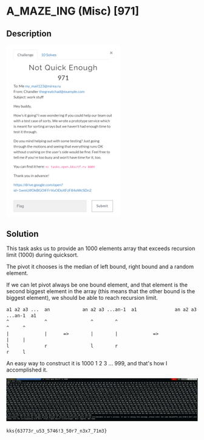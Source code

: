 # A_MAZE_ING (Misc) \[971\]

## __Description__

<img src="chall.png" width="300">

## __Solution__

This task asks us to provide an 1000 elements array that exceeds recursion limit (1000) during quicksort.

The pivot it chooses is the median of left bound, right bound and a random element.

If we can let pivot always be one bound element, and that element is the second biggest element in the array (this means that the other bound is the biggest element), we should be able to reach recursion limit.

```
a1 a2 a3 ...  an            an a2 a3 ...an-1  a1              an a2 a3 ...an-1  a1
^             ^                ^        ^                                 ^     ^
|             |      =>        |        |             =>                  |     |
l             r                l        r                                 r     l
```
An easy way to construct it is 1000 1 2 3 ... 999, and that's how I accomplished it.

<img src="sol.png">

```
kks{63773r_u53_5746!3_50r7_n3x7_71m3}
```
